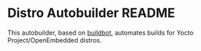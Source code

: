 # Distro Autobuilder README

This autobuilder, based on [buildbot](http://buildbot.net),
automates builds for Yocto Project/OpenEmbedded distros.
